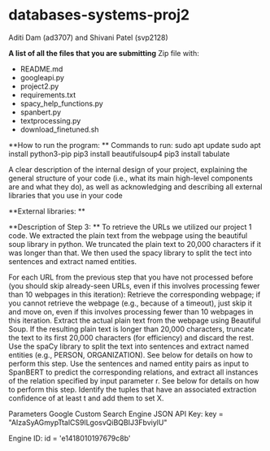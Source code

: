 # databases-systems-proj2
Aditi Dam (ad3707) and Shivani Patel (svp2128)

**A list of all the files that you are submitting**
Zip file with: 
- README.md 
- googleapi.py
- project2.py
- requirements.txt
- spacy_help_functions.py
- spanbert.py
- textprocessing.py
- download_finetuned.sh

**How to run the program: **
Commands to run: 
sudo apt update 
sudo apt install 
python3-pip 
pip3 install beautifulsoup4
pip3 install tabulate


A clear description of the internal design of your project, explaining the general structure of your code (i.e., what its main high-level components are and what they do), as well as acknowledging and describing all external libraries that you use in your code


**External libraries: **


**Description of Step 3: **
To retrieve the URLs we utilized our project 1 code. 
We extracted the plain text from the webpage using the beautiful soup library in python. We truncated the plain text to 20,000 characters if it was longer than that. We then used the spacy library to split the tect into sentences and extract named entities.


For each URL from the previous step that you have not processed before (you should skip already-seen URLs, even if this involves processing fewer than 10 webpages in this iteration):
Retrieve the corresponding webpage; if you cannot retrieve the webpage (e.g., because of a timeout), just skip it and move on, even if this involves processing fewer than 10 webpages in this iteration.
Extract the actual plain text from the webpage using Beautiful Soup.
If the resulting plain text is longer than 20,000 characters, truncate the text to its first 20,000 characters (for efficiency) and discard the rest.
Use the spaCy library to split the text into sentences and extract named entities (e.g., PERSON, ORGANIZATION). See below for details on how to perform this step.
Use the sentences and named entity pairs as input to SpanBERT to predict the corresponding relations, and extract all instances of the relation specified by input parameter r. See below for details on how to perform this step.
Identify the tuples that have an associated extraction confidence of at least t and add them to set X.

Parameters Google Custom Search Engine JSON API Key: key = "AIzaSyAGmypTtalCS9lLgosvQiBQBIJ3FbviylU"

Engine ID: id = 'e1418010197679c8b'
